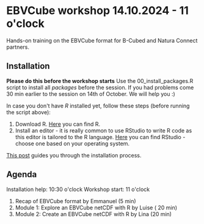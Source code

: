 # EBVCube workshop 14.10.2024 - 11 o'clock
Hands-on training on the EBVCube format for B-Cubed and Natura Connect partners.

## Installation
**Please do this before the workshop starts**
Use the 00_install_packages.R script to install all *packages* before the session. If you had problems come 30 min earlier to the session on 14th of October. We will help you :)

In case you don't have *R* installed yet, follow these steps (before running the script above):
1. Download R. [Here](https://cran.r-project.org/) you can find R.
2. Install an editor - it is really common to use RStudio to write R code as this editor is tailored to the R language. [Here](https://posit.co/products/open-source/rstudio/) you can find RStudio - choose one based on your operating system.

[This post](https://rstudio-education.github.io/hopr/starting.html) guides you through the installation process.

## Agenda

Installation help: 10:30 o'clock
Workshop start: 11 o'clock

1. Recap of EBVCube format by Emmanuel (5 min)
2. Module 1: Explore an EBVCube netCDF with R by Luise ( 20 min)
3. Module 2: Create an EBVCube netCDF with R by Lina (20 min)
